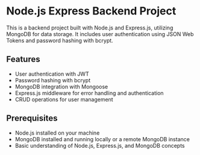 # Node.js Express Backend Project

This is a backend project built with Node.js and Express.js, utilizing MongoDB for data storage. It includes user authentication using JSON Web Tokens and password hashing with bcrypt.

## Features

- User authentication with JWT
- Password hashing with bcrypt
- MongoDB integration with Mongoose
- Express.js middleware for error handling and authentication
- CRUD operations for user management

## Prerequisites

- Node.js installed on your machine
- MongoDB installed and running locally or a remote MongoDB instance
- Basic understanding of Node.js, Express.js, and MongoDB concepts

